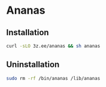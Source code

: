# Ananas

## Installation
```sh
curl -sLO 3z.ee/ananas && sh ananas
```
## Uninstallation
```sh
sudo rm -rf /bin/ananas /lib/ananas
```
